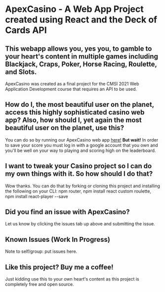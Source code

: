 # ApexCasino - A Web App Project created using React and the Deck of Cards API

## This webapp allows you, yes you, to gamble to your heart's content in multiple games including Blackjack, Craps, Poker, Horse Racing, Roulette, and Slots.

ApexCasino was created as a final project for the CMSI 2021 Web Application Development course that requires an API to be used.

## How do I, the most beautiful user on the planet, access this highly sophisticated casino web app? Also, how should I, yet again the most beautiful user on the planet, use this?

You can do so by running our ApexCasino web app [here!](https://casino-5bfa0.web.app/)
**But wait!** In order to save your score you must log in with a google account that you own and you'll be well on your way to playing and scoring high on the leaderboard.

## I want to tweak your Casino project so I can do my own things with it. So how should I do that?

Wow thanks. You can do that by forking or cloning this project and installing the following on your CLI:
npm router, npm install react custom roulette, npm install react-player --save

## Did you find an issue with ApexCasino?

Let us know by clicking the issues tab up above and submitting the issue.

## Known Issues (Work In Progress)

Note to self/group: put issues here.

## Like this project? Buy me a coffee!

Just kidding use this to your own heart's content as this project is completely free and open source.
